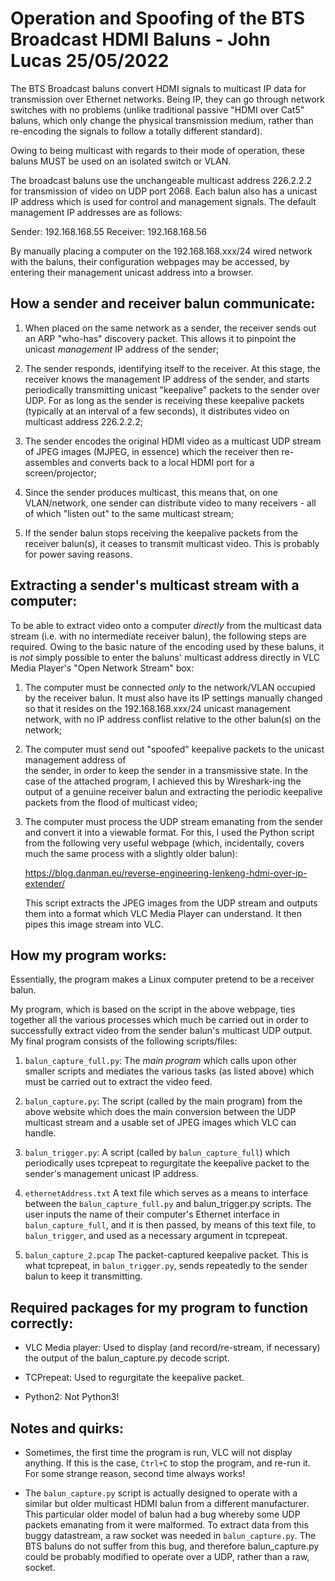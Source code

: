 Operation and Spoofing of the BTS Broadcast HDMI Baluns - John Lucas 25/05/2022
===============================================================================

The BTS Broadcast baluns convert HDMI signals to multicast IP data for transmission over Ethernet
networks. Being IP, they can go through network switches with no problems (unlike traditional
passive "HDMI over Cat5" baluns, which only change the physical transmission medium, rather
than re-encoding the signals to follow a totally different standard).

Owing to being multicast with regards to their mode of operation, these baluns MUST be used on
an isolated switch or VLAN.

The broadcast baluns use the unchangeable multicast address 226.2.2.2 for transmission of video 
on UDP port 2068. Each balun also has a unicast IP address which is used for control and 
management signals. The default management IP addresses are as follows:

Sender: 192.168.168.55
Receiver: 192.168.168.56

By manually placing a computer on the 192.168.168.xxx/24 wired network with the baluns, their
configuration webpages may be accessed, by entering their management unicast address into a browser.


How a sender and receiver balun communicate:
--------------------------------------------

1. When placed on the same network as a sender, the receiver sends out an ARP "who-has" discovery
   packet. This allows it to pinpoint the unicast _management_ IP address of the sender;

2. The sender responds, identifying itself to the receiver. At this stage, the receiver knows the
   management IP address of the sender, and starts periodically transmitting unicast "keepalive"
   packets to the sender over UDP. For as long as the sender is receiving these keepalive
   packets (typically at an interval of a few seconds), it distributes video on multicast
   address 226.2.2.2;

3. The sender encodes the original HDMI video as a multicast UDP stream of JPEG images 
   (MJPEG, in essence) which the receiver then re-assembles and converts back to a local HDMI 
   port for a screen/projector;
   
4. Since the sender produces multicast, this means that, on one VLAN/network, one sender can
   distribute video to many receivers - all of which "listen out" to the same multicast stream;
   
5. If the sender balun stops receiving the keepalive packets from the receiver balun(s), it ceases
   to transmit multicast video. This is probably for power saving reasons.
   

Extracting a sender's multicast stream with a computer:
-------------------------------------------------------

To be able to extract video onto a computer _directly_ from the multicast data stream (i.e. with
no intermediate receiver balun), the following steps are required. Owing to the basic nature of the
encoding used by these baluns, it is _not_ simply possible to enter the baluns' multicast address 
directly in VLC Media Player's "Open Network Stream" box:

1. The computer must be connected _only_ to the network/VLAN occupied by the receiver balun. It
   must also have its IP settings manually changed so that it resides on the 192.168.168.xxx/24
   unicast management network, with no IP address conflist relative to the other balun(s) on the
   network;
   
2. The computer must send out "spoofed" keepalive packets to the unicast management address of   
   the sender, in order to keep the sender in a transmissive state. In the case of the attached
   program, I achieved this by Wireshark-ing the output of a genuine receiver balun and extracting
   the periodic keepalive packets from the flood of multicast video;
   
3. The computer must process the UDP stream emanating from the sender and convert it into a
   viewable format. For this, I used the Python script from the following very useful webpage
   (which, incidentally, covers much the same process with a slightly older balun):
   
   <https://blog.danman.eu/reverse-engineering-lenkeng-hdmi-over-ip-extender/>
   
   This script extracts the JPEG images from the UDP stream and outputs them into a format
   which VLC Media Player can understand. It then pipes this image stream into VLC.
   

How my program works:
---------------------

Essentially, the program makes a Linux computer pretend to be a receiver balun.

My program, which is based on the script in the above webpage, ties together all the various
processes which much be carried out in order to successfully extract video from the sender
balun's multicast UDP output. My final program consists of the following scripts/files:

1. `balun_capture_full.py`:	The _main program_ which calls upon other smaller scripts
				and mediates the various tasks (as listed above) which must be
				carried out to extract the video feed.
				
2. `balun_capture.py`:		The script (called by the main program) 
				from the above website which does the main
				conversion between the UDP multicast stream and a usable set
				of JPEG images which VLC can handle.
				
3. `balun_trigger.py`:		A script (called by `balun_capture_full`)
				which periodically uses tcprepeat to regurgitate the
				keepalive packet to the sender's management unicast IP address.

4. `ethernetAddress.txt`	A text file which serves as a means to interface between the
				`balun_capture_full.py` and balun_trigger.py scripts. The user
				inputs the name of their computer's Ethernet interface in
				`balun_capture_full`, and it is then passed, by means of this
				text file, to `balun_trigger`, and used as a necessary argument
				in tcprepeat.

5. `balun_capture_2.pcap`	The packet-captured keepalive packet. This is what tcprepeat,
   				in `balun_trigger.py`, sends repeatedly to the sender balun 
				to keep it transmitting.
   

Required packages for my program to function correctly:
-------------------------------------------------------

- VLC Media player:	Used to display (and record/re-stream, if necessary) the output of the
			balun_capture.py decode script.
			
- TCPrepeat:		Used to regurgitate the keepalive packet.

- Python2:		Not Python3!


Notes and quirks:
-----------------

- Sometimes, the first time the program is run, VLC will not display anything. If this is the
  case, `Ctrl+C` to stop the program, and re-run it. For some strange reason, second time
  always works!
  
- The `balun_capture.py` script is actually designed to operate with a similar but older multicast HDMI 
  balun from a different manufacturer. This particular older model of balun had a bug whereby some UDP
  packets emanating from it were malformed. To extract data from this buggy datastream, a raw
  socket was needed in `balun_capture.py`. The BTS baluns do not suffer from this bug, and therefore
  balun_capture.py could be probably modified to operate over a UDP, rather than a raw, socket.







 
